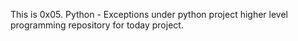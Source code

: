 This is 0x05. Python - Exceptions under python project higher level programming repository for today project.
